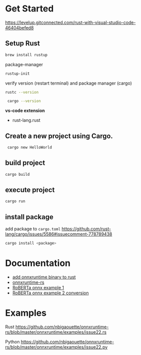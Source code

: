 # Get Started

https://levelup.gitconnected.com/rust-with-visual-studio-code-46404befed8

## Setup Rust

```bash
brew install rustup
```

package-manager

```bash
rustup-init
```

verify version (restart terminal) and package manager (cargo)

```bash
rustc --version
```

```bash
 cargo --version
```

**vs-code extension**

- rust-lang.rust

## Create a new project using Cargo.

```bash
 cargo new HelloWorld
```

## build project

```bash
cargo build
```

## execute project

```bash
cargo run
```

## install package

add package to `cargo.toml` https://github.com/rust-lang/cargo/issues/5586#issuecomment-778789438

```bash
cargo install <package>
```

# Documentation

- [add onnxruntime binary to rust](https://github.com/nbigaouette/onnxruntime-rs/blob/master/ONNX_Compilation_Notes.md)
- [onnxruntime-rs](https://docs.rs/onnxruntime/0.0.11/onnxruntime/)
- [RoBERTa onnx example 1](https://github.com/onnx/models/blob/master/text/machine_comprehension/roberta/dependencies/roberta-sequence-classification-inference.ipynb)
- [RoBERTa onnx example 2 conversion](https://github.com/SeldonIO/seldon-models/blob/master/pytorch/moviesentiment_roberta/pytorch-roberta-onnx.ipynb)

# Examples

Rust https://github.com/nbigaouette/onnxruntime-rs/blob/master/onnxruntime/examples/issue22.rs

Python https://github.com/nbigaouette/onnxruntime-rs/blob/master/onnxruntime/examples/issue22.py
